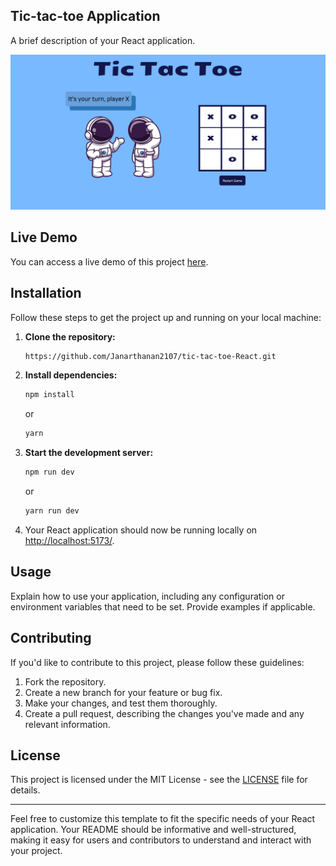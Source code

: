## Tic-tac-toe Application

A brief description of your React application.

![Sample Image](./public/assets/thumbnail.png)

## Live Demo

You can access a live demo of this project [here](https://delightful-flan-217f40.netlify.app/).

## Installation

Follow these steps to get the project up and running on your local machine:

1. **Clone the repository:**

   ```bash
   https://github.com/Janarthanan2107/tic-tac-toe-React.git
   ```

2. **Install dependencies:**

   ```bash
   npm install
   ```

   or

   ```bash
   yarn
   ```

3. **Start the development server:**

   ```bash
   npm run dev
   ```

   or

   ```bash
   yarn run dev
   ```

4. Your React application should now be running locally on [http://localhost:5173/](http://localhost:5173/).

## Usage

Explain how to use your application, including any configuration or environment variables that need to be set. Provide examples if applicable.

## Contributing

If you'd like to contribute to this project, please follow these guidelines:

1. Fork the repository.
2. Create a new branch for your feature or bug fix.
3. Make your changes, and test them thoroughly.
4. Create a pull request, describing the changes you've made and any relevant information.

## License

This project is licensed under the MIT License - see the [LICENSE](LICENSE) file for details.

---

Feel free to customize this template to fit the specific needs of your React application. Your README should be informative and well-structured, making it easy for users and contributors to understand and interact with your project.